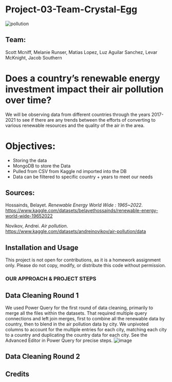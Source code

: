 # Project-03-Team-Crystal-Egg

![pollution](https://github.com/LuzMaria04/Project-03-Team-Crystal-Egg/assets/84583580/45af5b1b-fca9-4a02-b21f-c6097565f2d1)


## Team:
Scott Mcniff,
Melanie Runser, 
Matias Lopez, 
Luz Aguilar Sanchez, 
Levar McKnight, 
Jacob Southern 


# Does a country’s renewable energy investment impact their air pollution over time?
We will be observing data from different countries through the years 2017-2021 to see if there are any trends between the efforts of converting to various renewable resources and the quality of the air in the area.

# Objectives:
* Storing the data
* MongoDB to store the Data
* Pulled from CSV from Kaggle nd imported into the DB
* Data can be filtered to specific country + years to meet our needs


## Sources: 
Hossainds, Belayet.  _Renewable Energy World Wide : 1965~2022_. https://www.kaggle.com/datasets/belayethossainds/renewable-energy-world-wide-19652022

Novikov, Andrei. _Air pollution_. https://www.kaggle.com/datasets/andreinovikov/air-pollution/data

## Installation and Usage
This project is not open for contributions, as it is a homework assignment only. Please do not copy, modify, or distribute this code without permission.

### OUR APPROACH & PROJECT STEPS

## Data Cleaning Round 1
We used Power Query for the first round of data cleaning, primarily to merge all the files within the datasets. That required multiple query connections and left join merges, first to combine all the renewable data by country, then to blend in the air pollution data by city. We unpivoted columns to account for the multiple entries for each city, matching each city to a country and duplicating the country data for each city. See the Advanced Editor in Power Query for precise steps.
![image](https://github.com/LuzMaria04/Project-03-Team-Crystal-Egg/assets/142008125/e9695784-d5b2-4295-89ae-8eff9db60923)


## Data Cleaning Round 2


## Credits
 
